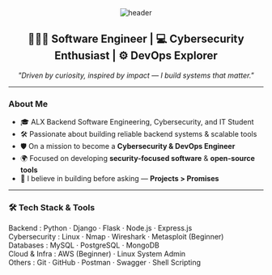 <!-- Banner -->
<div align="center">
  <img src="https://capsule-render.vercel.app/api?type=waving&color=0F52BA&height=250&section=header&text=Daniel%20King'ara&fontSize=40&fontColor=ffffff&animation=fadeIn" alt="header" />
</div>

<!-- Intro -->
<h2 align="center">👨🏾‍💻 Software Engineer | 💻 Cybersecurity Enthusiast | ⚙️ DevOps Explorer</h2>

<p align="center">
  <i>"Driven by curiosity, inspired by impact — I build systems that matter."</i>
</p>

---

<!-- About Me -->
###  About Me

- 🎓 ALX Backend Software Engineering, Cybersecurity, and IT Student
- 🛠️ Passionate about building reliable backend systems & scalable tools
- 🛡️ On a mission to become a **Cybersecurity & DevOps Engineer**
- 🌍 Focused on developing **security-focused software** & **open-source tools**
- 🚀 I believe in building before asking — **Projects > Promises**

---

<!-- Skills -->
### 🛠️ Tech Stack & Tools


Backend        : Python · Django · Flask · Node.js · Express.js  
Cybersecurity  : Linux · Nmap · Wireshark · Metasploit (Beginner)  
Databases      : MySQL · PostgreSQL · MongoDB  
Cloud & Infra  : AWS (Beginner) · Linux System Admin  
Others         : Git · GitHub · Postman · Swagger · Shell Scripting
